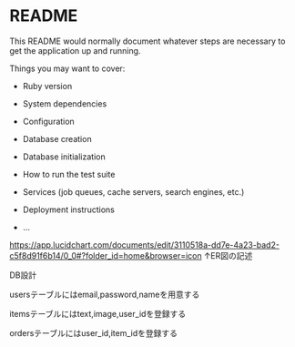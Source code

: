 # README

This README would normally document whatever steps are necessary to get the
application up and running.

Things you may want to cover:

* Ruby version

* System dependencies

* Configuration

* Database creation

* Database initialization

* How to run the test suite

* Services (job queues, cache servers, search engines, etc.)

* Deployment instructions

* ...

https://app.lucidchart.com/documents/edit/3110518a-dd7e-4a23-bad2-c5f8d91f6b14/0_0#?folder_id=home&browser=icon ↑ER図の記述

DB設計

usersテーブルにはemail,password,nameを用意する

itemsテーブルにはtext,image,user_idを登録する

ordersテーブルにはuser_id,item_idを登録する
